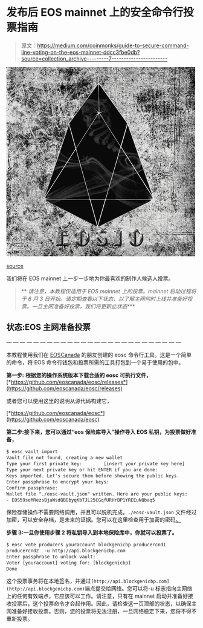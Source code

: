# 发布后 EOS mainnet 上的安全命令行投票指南

> 原文：<https://medium.com/coinmonks/guide-to-secure-command-line-voting-on-the-eos-mainnet-ddcc3fbe0db?source=collection_archive---------7----------------------->

![](img/c601ef7165dd9e496fdc1fb95d4de544.png)

[source](https://steemkr.com/eos/@trillex/eosio-fan-challenge-3)

我们将在 EOS mainnet 上一步一步地为你最喜欢的制作人候选人投票。

> ** *请注意，本教程仅适用于 EOS mainnet 上的投票。mainnet 启动过程将于 6 月 3 日开始。请定期查看以下状态，以了解主网何时上线并准备好投票。一旦主网准备好投票，我们将更新此状态****

## **状态:EOS 主网准备投票**

— — — — — — — — — — — — — — — — — — — — — — — — — —

本教程使用我们在 [EOSCanada](https://www.eoscanada.com/) 的朋友创建的 eosc 命令行工具。这是一个简单的命令，将 EOS 命令行钱包和投票所需的工具打包到一个易于使用的包中。

**第一步:** **根据您的操作系统版本下载合适的 eosc 可执行文件，**
[*https://github.com/eoscanada/eosc/releases*](https://github.com/eoscanada/eosc/releases)

或者您可以使用这里的说明从源代码构建它，

[*https://github.com/eoscanada/eosc*](https://github.com/eoscanada/eosc)

**第二步:接下来，您可以通过“eos 保险库导入”操作导入 EOS 私钥，为投票做好准备，**

```
$ eosc vault import
Vault file not found, creating a new wallet
Type your first private key:        [insert your private key here]
Type your next private key or hit ENTER if you are done:
Keys imported. Let's secure them before showing the public keys.
Enter passphrase to encrypt your keys:
Confirm passphrase:
Wallet file "./eosc-vault.json" written. Here are your public keys:
- EOS59seMRezsBjaWsdQBDbyqKbTJL25CGqfURHrBP1YREEuNQbaq5
```

保险存储操作不需要网络调用，并且可以脱机完成。`./eosc-vault.json` 文件经过加密，可以安全存档，是未来的证据。您可以在这里检查用于加密的密码[。](https://github.com/eoscanada/eosc#cryptography-used)

**步骤 3:一旦你使用步骤 2 将私钥导入到本地保险库中，你就可以投票了。**

```
$ eosc vote producers youraccount blockgenicbp producercnd1 producercnd2  -u http://api.blockgenicbp.com
Enter passphrase to unlock vault:
Voter [youraccount] voting for: [blockgenicbp]
Done
```

这个投票事务将在本地签名，并通过`[http://api.blockgenicbp.com](http://api.blockgenicbp.com)`端点提交给网络。您可以将-u 标志指向主网络上的任何有效端点，它应该可以工作。请注意，只有在 mainnet 启动并准备好接收投票后，这个投票命令才会起作用。因此，请检查这一页顶部的状态，以确保主网准备好接收投票。否则，您的投票将无法注册，一旦网络稳定下来，您将不得不重新投票。